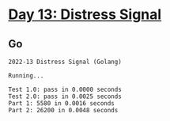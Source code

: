 # [Day 13: Distress Signal](https://adventofcode.com/2022/day/13)

## Go

```text
2022-13 Distress Signal (Golang)

Running...

Test 1.0: pass in 0.0000 seconds
Test 2.0: pass in 0.0025 seconds
Part 1: 5580 in 0.0016 seconds
Part 2: 26200 in 0.0048 seconds
```
